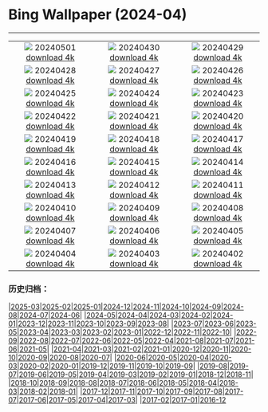 # Bing Wallpaper (2024-04)
**************
| | | |
| :----: | :----: | :----: |
| ![](https://www.bing.com/th?id=OHR.HawaiianLei_ZH-CN7857272499_1920x1080.jpg) 20240501 [download 4k](https://www.bing.com/th?id=OHR.HawaiianLei_ZH-CN7857272499_UHD.jpg) | ![](https://www.bing.com/th?id=OHR.CheetahRain_ZH-CN6722375507_1920x1080.jpg) 20240430 [download 4k](https://www.bing.com/th?id=OHR.CheetahRain_ZH-CN6722375507_UHD.jpg) | ![](https://www.bing.com/th?id=OHR.TulouFujian_ZH-CN4287018074_1920x1080.jpg) 20240429 [download 4k](https://www.bing.com/th?id=OHR.TulouFujian_ZH-CN4287018074_UHD.jpg) |
| ![](https://www.bing.com/th?id=OHR.GuadalupeTexas_ZH-CN3911419948_1920x1080.jpg) 20240428 [download 4k](https://www.bing.com/th?id=OHR.GuadalupeTexas_ZH-CN3911419948_UHD.jpg) | ![](https://www.bing.com/th?id=OHR.LeucisticHummingbird_ZH-CN2921653789_1920x1080.jpg) 20240427 [download 4k](https://www.bing.com/th?id=OHR.LeucisticHummingbird_ZH-CN2921653789_UHD.jpg) | ![](https://www.bing.com/th?id=OHR.KalalochTree_ZH-CN9427839259_1920x1080.jpg) 20240426 [download 4k](https://www.bing.com/th?id=OHR.KalalochTree_ZH-CN9427839259_UHD.jpg) |
| ![](https://www.bing.com/th?id=OHR.PenguinDirections_ZH-CN8498684753_1920x1080.jpg) 20240425 [download 4k](https://www.bing.com/th?id=OHR.PenguinDirections_ZH-CN8498684753_UHD.jpg) | ![](https://www.bing.com/th?id=OHR.TrilliumOntario_ZH-CN8327395975_1920x1080.jpg) 20240424 [download 4k](https://www.bing.com/th?id=OHR.TrilliumOntario_ZH-CN8327395975_UHD.jpg) | ![](https://www.bing.com/th?id=OHR.TrinityDublin_ZH-CN7902993255_1920x1080.jpg) 20240423 [download 4k](https://www.bing.com/th?id=OHR.TrinityDublin_ZH-CN7902993255_UHD.jpg) |
| ![](https://www.bing.com/th?id=OHR.EarthDayTurtle_ZH-CN4642042701_1920x1080.jpg) 20240422 [download 4k](https://www.bing.com/th?id=OHR.EarthDayTurtle_ZH-CN4642042701_UHD.jpg) | ![](https://www.bing.com/th?id=OHR.CadesCove_ZH-CN3950297181_1920x1080.jpg) 20240421 [download 4k](https://www.bing.com/th?id=OHR.CadesCove_ZH-CN3950297181_UHD.jpg) | ![](https://www.bing.com/th?id=OHR.YellowstoneGeyser_ZH-CN3441008468_1920x1080.jpg) 20240420 [download 4k](https://www.bing.com/th?id=OHR.YellowstoneGeyser_ZH-CN3441008468_UHD.jpg) |
| ![](https://www.bing.com/th?id=OHR.OrkneyStones_ZH-CN2287350110_1920x1080.jpg) 20240419 [download 4k](https://www.bing.com/th?id=OHR.OrkneyStones_ZH-CN2287350110_UHD.jpg) | ![](https://www.bing.com/th?id=OHR.AvilaSpain_ZH-CN1792280503_1920x1080.jpg) 20240418 [download 4k](https://www.bing.com/th?id=OHR.AvilaSpain_ZH-CN1792280503_UHD.jpg) | ![](https://www.bing.com/th?id=OHR.SpringCub_ZH-CN1643833378_1920x1080.jpg) 20240417 [download 4k](https://www.bing.com/th?id=OHR.SpringCub_ZH-CN1643833378_UHD.jpg) |
| ![](https://www.bing.com/th?id=OHR.UnionSquareNYC_ZH-CN1533018653_1920x1080.jpg) 20240416 [download 4k](https://www.bing.com/th?id=OHR.UnionSquareNYC_ZH-CN1533018653_UHD.jpg) | ![](https://www.bing.com/th?id=OHR.ChambordCastle_ZH-CN0930093515_1920x1080.jpg) 20240415 [download 4k](https://www.bing.com/th?id=OHR.ChambordCastle_ZH-CN0930093515_UHD.jpg) | ![](https://www.bing.com/th?id=OHR.BowlingBallCali_ZH-CN0434558966_1920x1080.jpg) 20240414 [download 4k](https://www.bing.com/th?id=OHR.BowlingBallCali_ZH-CN0434558966_UHD.jpg) |
| ![](https://www.bing.com/th?id=OHR.SpringApple_ZH-CN0101917345_1920x1080.jpg) 20240413 [download 4k](https://www.bing.com/th?id=OHR.SpringApple_ZH-CN0101917345_UHD.jpg) | ![](https://www.bing.com/th?id=OHR.SunsetArchesNP_ZH-CN9875945974_1920x1080.jpg) 20240412 [download 4k](https://www.bing.com/th?id=OHR.SunsetArchesNP_ZH-CN9875945974_UHD.jpg) | ![](https://www.bing.com/th?id=OHR.DragonWaterfall_ZH-CN9580105565_1920x1080.jpg) 20240411 [download 4k](https://www.bing.com/th?id=OHR.DragonWaterfall_ZH-CN9580105565_UHD.jpg) |
| ![](https://www.bing.com/th?id=OHR.OwlSiblings_ZH-CN9441687518_1920x1080.jpg) 20240410 [download 4k](https://www.bing.com/th?id=OHR.OwlSiblings_ZH-CN9441687518_UHD.jpg) | ![](https://www.bing.com/th?id=OHR.SkagitValleyTulips_ZH-CN9034120306_1920x1080.jpg) 20240409 [download 4k](https://www.bing.com/th?id=OHR.SkagitValleyTulips_ZH-CN9034120306_UHD.jpg) | ![](https://www.bing.com/th?id=OHR.HedgehogMeadow_ZH-CN8845586473_1920x1080.jpg) 20240408 [download 4k](https://www.bing.com/th?id=OHR.HedgehogMeadow_ZH-CN8845586473_UHD.jpg) |
| ![](https://www.bing.com/th?id=OHR.BeaverDenali_ZH-CN8736013851_1920x1080.jpg) 20240407 [download 4k](https://www.bing.com/th?id=OHR.BeaverDenali_ZH-CN8736013851_UHD.jpg) | ![](https://www.bing.com/th?id=OHR.JapanHimeji_ZH-CN8344654166_1920x1080.jpg) 20240406 [download 4k](https://www.bing.com/th?id=OHR.JapanHimeji_ZH-CN8344654166_UHD.jpg) | ![](https://www.bing.com/th?id=OHR.BahamasSpace_ZH-CN8053657656_1920x1080.jpg) 20240405 [download 4k](https://www.bing.com/th?id=OHR.BahamasSpace_ZH-CN8053657656_UHD.jpg) |
| ![](https://www.bing.com/th?id=OHR.AntelopeBotswana_ZH-CN8253323519_1920x1080.jpg) 20240404 [download 4k](https://www.bing.com/th?id=OHR.AntelopeBotswana_ZH-CN8253323519_UHD.jpg) | ![](https://www.bing.com/th?id=OHR.KyrgyzstanRainbow_ZH-CN8027219590_1920x1080.jpg) 20240403 [download 4k](https://www.bing.com/th?id=OHR.KyrgyzstanRainbow_ZH-CN8027219590_UHD.jpg) | ![](https://www.bing.com/th?id=OHR.JutlandSpring_ZH-CN7785758539_1920x1080.jpg) 20240402 [download 4k](https://www.bing.com/th?id=OHR.JutlandSpring_ZH-CN7785758539_UHD.jpg) |

### 历史归档：

|[2025-03](/2025-03/2025-03.md)|[2025-02](/2025-02/2025-02.md)|[2025-01](/2025-01/2025-01.md)|[2024-12](/2024-12/2024-12.md)|[2024-11](/2024-11/2024-11.md)|[2024-10](/2024-10/2024-10.md)|[2024-09](/2024-09/2024-09.md)|[2024-08](/2024-08/2024-08.md)|[2024-07](/2024-07/2024-07.md)|[2024-06](/2024-06/2024-06.md)|
|[2024-05](/2024-05/2024-05.md)|[2024-04](/2024-04/2024-04.md)|[2024-03](/2024-03/2024-03.md)|[2024-02](/2024-02/2024-02.md)|[2024-01](/2024-01/2024-01.md)|[2023-12](/2023-12/2023-12.md)|[2023-11](/2023-11/2023-11.md)|[2023-10](/2023-10/2023-10.md)|[2023-09](/2023-09/2023-09.md)|[2023-08](/2023-08/2023-08.md)|
|[2023-07](/2023-07/2023-07.md)|[2023-06](/2023-06/2023-06.md)|[2023-05](/2023-05/2023-05.md)|[2023-04](/2023-04/2023-04.md)|[2023-03](/2023-03/2023-03.md)|[2023-02](/2023-02/2023-02.md)|[2023-01](/2023-01/2023-01.md)|[2022-12](/2022-12/2022-12.md)|[2022-11](/2022-11/2022-11.md)|[2022-10](/2022-10/2022-10.md)|
|[2022-09](/2022-09/2022-09.md)|[2022-08](/2022-08/2022-08.md)|[2022-07](/2022-07/2022-07.md)|[2022-06](/2022-06/2022-06.md)|[2022-05](/2022-05/2022-05.md)|[2022-04](/2022-04/2022-04.md)|[2021-08](/2021-08/2021-08.md)|[2021-07](/2021-07/2021-07.md)|[2021-06](/2021-06/2021-06.md)|[2021-05](/2021-05/2021-05.md)|
|[2021-04](/2021-04/2021-04.md)|[2021-03](/2021-03/2021-03.md)|[2021-02](/2021-02/2021-02.md)|[2021-01](/2021-01/2021-01.md)|[2020-12](/2020-12/2020-12.md)|[2020-11](/2020-11/2020-11.md)|[2020-10](/2020-10/2020-10.md)|[2020-09](/2020-09/2020-09.md)|[2020-08](/2020-08/2020-08.md)|[2020-07](/2020-07/2020-07.md)|
|[2020-06](/2020-06/2020-06.md)|[2020-05](/2020-05/2020-05.md)|[2020-04](/2020-04/2020-04.md)|[2020-03](/2020-03/2020-03.md)|[2020-02](/2020-02/2020-02.md)|[2020-01](/2020-01/2020-01.md)|[2019-12](/2019-12/2019-12.md)|[2019-11](/2019-11/2019-11.md)|[2019-10](/2019-10/2019-10.md)|[2019-09](/2019-09/2019-09.md)|
|[2019-08](/2019-08/2019-08.md)|[2019-07](/2019-07/2019-07.md)|[2019-06](/2019-06/2019-06.md)|[2019-05](/2019-05/2019-05.md)|[2019-04](/2019-04/2019-04.md)|[2019-03](/2019-03/2019-03.md)|[2019-02](/2019-02/2019-02.md)|[2019-01](/2019-01/2019-01.md)|[2018-12](/2018-12/2018-12.md)|[2018-11](/2018-11/2018-11.md)|
|[2018-10](/2018-10/2018-10.md)|[2018-09](/2018-09/2018-09.md)|[2018-08](/2018-08/2018-08.md)|[2018-07](/2018-07/2018-07.md)|[2018-06](/2018-06/2018-06.md)|[2018-05](/2018-05/2018-05.md)|[2018-04](/2018-04/2018-04.md)|[2018-03](/2018-03/2018-03.md)|[2018-02](/2018-02/2018-02.md)|[2018-01](/2018-01/2018-01.md)|
|[2017-12](/2017-12/2017-12.md)|[2017-11](/2017-11/2017-11.md)|[2017-10](/2017-10/2017-10.md)|[2017-09](/2017-09/2017-09.md)|[2017-08](/2017-08/2017-08.md)|[2017-07](/2017-07/2017-07.md)|[2017-06](/2017-06/2017-06.md)|[2017-05](/2017-05/2017-05.md)|[2017-04](/2017-04/2017-04.md)|[2017-03](/2017-03/2017-03.md)|
|[2017-02](/2017-02/2017-02.md)|[2017-01](/2017-01/2017-01.md)|[2016-12](/2016-12/2016-12.md)